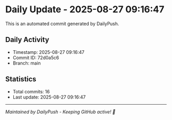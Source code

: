# Daily Update - 2025-08-27 09:16:47

This is an automated commit generated by DailyPush.

## Daily Activity
- Timestamp: 2025-08-27 09:16:47
- Commit ID: 72d0a5c6
- Branch: main

## Statistics
- Total commits: 16
- Last update: 2025-08-27 09:16:47

---
*Maintained by DailyPush - Keeping GitHub active! 🚀*
